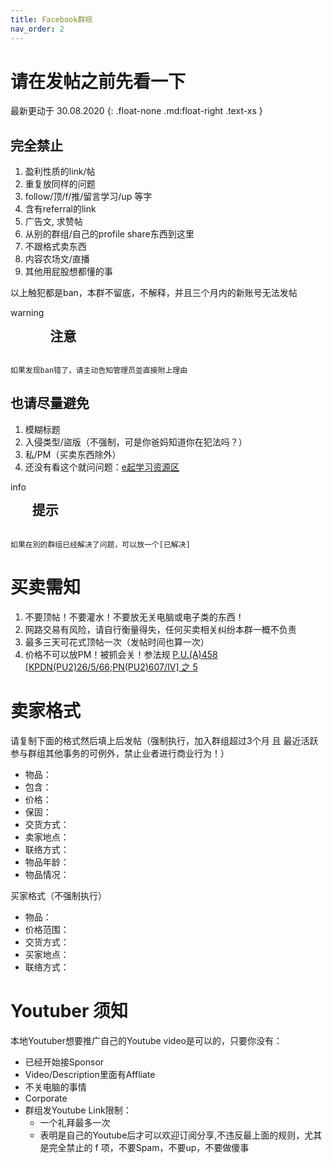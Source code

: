 ```yaml
---
title: Facebook群规
nav_order: 2
---
```


# 请在发帖之前先看一下

最新更动于 30.08.2020
{: .float-none .md:float-right .text-xs }

## 完全禁止
 1. 盈利性质的link/帖
 2. 重复放同样的问题
 3. follow/顶/f/推/留言学习/up 等字
 4. 含有referral的link
 5. 广告文, 求赞帖
 6. 从别的群组/自己的profile share东西到这里
 7. 不跟格式卖东西
 8. 内容农场文/直播
 9. 其他用屁股想都懂的事

以上触犯都是ban，本群不留底，不解释，并且三个月内的新账号无法发帖

<div class="p-2 pl-6 my-4 border-l-8 bg-yellow-600 bg-opacity-20 border-yellow-500">
    <div style="display: flex; gap: 10px;">
        <span class="material-icons text-2xl">warning</span>
        <h2 class="m-0 mb-4">注意</h2>
    </div>

    如果发现ban错了，请主动告知管理员並直接附上理由
</div>

## 也请尽量避免
 1. 模糊标题
 2. 入侵类型/盜版（不强制，可是你爸妈知道你在犯法吗？）
 3. 私/PM（买卖东西除外）
 4. 还没有看这个就问问题：[e起学习资源区](http://www.bit.ly/newxinzai-index)

<div class="p-2 pl-6 my-4 border-l-8 bg-blue-600 bg-opacity-20 border-blue-500">
    <div style="display: flex; gap: 10px;">
        <span class="material-icons text-2xl">info</span>
        <h2 class="m-0 mb-4">提示</h2>
    </div>

    如果在別的群组已经解决了问题，可以放一个[已解决]
</div>

# 买卖需知
 1. 不要顶帖！不要灌水！不要放无关电脑或电子类的东西！
 2. 网路交易有风险，请自行衡量得失，任何买卖相关纠纷本群一概不负责
 3. 最多三天可花式顶帖一次（发帖时间也算一次）
 4. 价格不可以放PM！被抓会关！参法规 [P.U.(A)458 \[KPDN(PU2)26/5/66;PN(PU2)607/IV\] 之 5](https://www.aseanconsumer.org/file/post_image/Consumer%20Protection%20(Electronic%20Trade%20Transactions)%20Regulations%202012.pdf)

# 卖家格式

请复制下面的格式然后填上后发帖（强制执行，加入群组超过3个月 且 最近活跃参与群组其他事务的可例外，禁止业者进行商业行为！）

 - 物品：
 - 包含：
 - 价格：
 - 保固：
 - 交货方式：
 - 卖家地点：
 - 联络方式：
 - 物品年龄：
 - 物品情况：

买家格式（不强制执行）
 - 物品：
 - 价格范围：
 - 交货方式：
 - 买家地点：
 - 联络方式：

# Youtuber 须知

本地Youtuber想要推广自己的Youtube video是可以的，只要你没有：

 - 已经开始接Sponsor
 - Video/Description里面有Affliate
 - 不关电脑的事情
 - Corporate
 - 群组发Youtube Link限制：
     - 一个礼拜最多一次
     - 表明是自己的Youtube后才可以欢迎订阅分享,不违反最上面的规则，尤其是完全禁止的 f 项，不要Spam，不要up，不要做傻事
